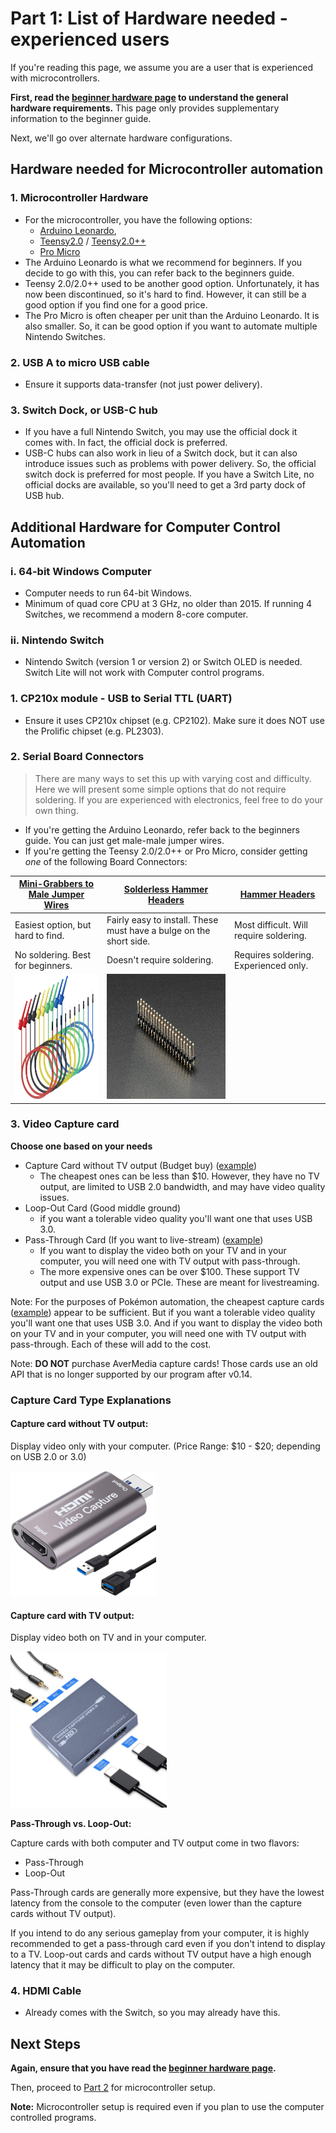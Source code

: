 # **Part 1:** List of Hardware needed - experienced users

If you're reading this page, we assume you are a user that is experienced with microcontrollers.

**First, read the [beginner hardware page](./HardwareBeginner.md) to understand the general hardware requirements.** This page only provides supplementary information to the beginner guide.

Next, we'll go over alternate hardware configurations.

## Hardware needed for Microcontroller automation

### 1. Microcontroller Hardware

- For the microcontroller, you have the following options:
  - [Arduino Leonardo](https://www.amazon.com/gp/product/B0786LJQ8K), 
  - [Teensy2.0](https://www.pjrc.com/store/teensy.html) / [Teensy2.0++](https://www.pjrc.com/store/teensypp.html)
  - [Pro Micro](https://www.amazon.com/gp/product/B08BJNV1J3)
- The Arduino Leonardo is what we recommend for beginners. If you decide to go with this, you can refer back to the beginners guide.
- Teensy 2.0/2.0++ used to be another good option. Unfortunately, it has now been discontinued, so it's hard to find. However, it can still be a good option if you find one for a good price.
- The Pro Micro is often cheaper per unit than the Arduino Leonardo. It is also smaller. So, it can be good option if you want to automate multiple Nintendo Switches.

### 2. USB A to micro USB cable
- Ensure it supports data-transfer (not just power delivery).

### 3. Switch Dock, or USB-C hub
- If you have a full Nintendo Switch, you may use the official dock it comes with. In fact, the official dock is preferred.
- USB-C hubs can also work in lieu of a Switch dock, but it can also introduce issues such as problems with power delivery. So, the official switch dock is preferred for most people. If you have a Switch Lite, no official docks are available, so you'll need to get a 3rd party dock of USB hub.

## Additional Hardware for Computer Control Automation

### i. 64-bit Windows Computer
- Computer needs to run 64-bit Windows. 
- Minimum of quad core CPU at 3 GHz, no older than 2015. If running 4 Switches, we recommend a modern 8-core computer.

### ii. Nintendo Switch
- Nintendo Switch (version 1 or version 2) or Switch OLED is needed. Switch Lite will not work with Computer control programs.

### 1. CP210x module - USB to Serial TTL (UART)
- Ensure it uses CP210x chipset (e.g. CP2102). Make sure it does NOT use the Prolific chipset (e.g. PL2303). 

### 2. Serial Board Connectors

> There are many ways to set this up with varying cost and difficulty. Here we will present some simple options that do not require soldering. If you are experienced with electronics, feel free to do your own thing.

- If you're getting the Arduino Leonardo, refer back to the beginners guide. You can just get male-male jumper wires.
- If you're getting the Teensy 2.0/2.0++ or Pro Micro, consider getting *one* of the following Board Connectors:

| [Mini-Grabbers to Male Jumper Wires](https://www.amazon.com/gp/product/B08M5GNY47) | [Solderless Hammer Headers](https://www.adafruit.com/product/3662) | [Hammer Headers](https://www.adafruit.com/product/2822) | 
| --- | --- | --- |
| Easiest option, but hard to find. | Fairly easy to install. These must have a bulge on the short side. | Most difficult. Will require soldering. |
| No soldering. Best for beginners. | Doesn't require soldering. | Requires soldering. Experienced only. |
| <img src="images/mini-grabber.jpg" height="200"> | <img src="images/hammer-headers.jpg" height="200">  |

### 3. Video Capture card
**Choose one based on your needs**
- Capture Card without TV output (Budget buy) ([example](https://www.amazon.com/dp/B097R3PB36))
  - The cheapest ones can be less than $10. However, they have no TV output, are limited to USB 2.0 bandwidth, and may have video quality issues.
- Loop-Out Card (Good middle ground) 
  - if you want a tolerable video quality you'll want one that uses USB 3.0.
- Pass-Through Card (If you want to live-stream) ([example](https://www.amazon.com/product/dp/B08L64XT3J/))
  - If you want to display the video both on your TV and in your computer, you will need one with TV output with pass-through.
  - The more expensive ones can be over $100. These support TV output and use USB 3.0 or PCIe. These are meant for livestreaming.

Note: For the purposes of Pokémon automation, the cheapest capture cards ([example](https://www.amazon.com/gp/product/B088HBRM7T)) appear to be sufficient. But if you want a tolerable video quality you'll want one that uses USB 3.0. And if you want to display the video both on your TV and in your computer, you will need one with TV output with pass-through. Each of these will add to the cost.

Note: **DO NOT** purchase AverMedia capture cards! Those cards use an old API that is no longer supported by our program after v0.14.

### Capture Card Type Explanations

#### Capture card without TV output:

Display video only with your computer. (Price Range: $10 - $20; depending on USB 2.0 or 3.0)

<img src="images/capture-card-nopt.jpg" height="200">

#### Capture card with TV output:

Display video both on TV and in your computer.

<img src="images/capture-card-pt.jpg" height="250">

**Pass-Through vs. Loop-Out:**

Capture cards with both computer and TV output come in two flavors:
- Pass-Through
- Loop-Out

Pass-Through cards are generally more expensive, but they have the lowest latency from the console to the computer (even lower than the capture cards without TV output).

If you intend to do any serious gameplay from your computer, it is highly recommended to get a pass-through card even if you don't intend to display to a TV. Loop-out cards and cards without TV output have a high enough latency that it may be difficult to play on the computer.

### 4. HDMI Cable
- Already comes with the Switch, so you may already have this.

## Next Steps
**Again, ensure that you have read the [beginner hardware page](./HardwareBeginner.md).**

Then, proceed to [Part 2](/Setup/Microcontroller/Microcontroller-Beginner.md) for microcontroller setup. 

**Note:** Microcontroller setup is required even if you plan to use the computer controlled programs.

